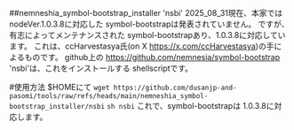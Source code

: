 ##nemneshia_symbol-bootstrap_installer 'nsbi'
2025_08_31現在、本家では nodeVer.1.0.3.8に対応した symbol-bootstrapは発表されていません。
ですが、有志によってメンテナンスされた symbol-bootstrapあり、1.0.3.8に対応しています。
これは、ccHarvestasya氏(on X https://x.com/ccHarvestasya)の手によるものです。
github上の
https://github.com/nemnesia/symbol-bootstrap
'nsbi'は、これをインストールする shellscriptです。

#使用方法
$HOMEにて
`wget https://github.com/dusanjp-and-pasomi/tools/raw/refs/heads/main/nemneshia_symbol-bootstrap_installer/nsbi`
`sh nsbi`
これで、symbol-bootstrapは 1.0.3.8に対応します。
